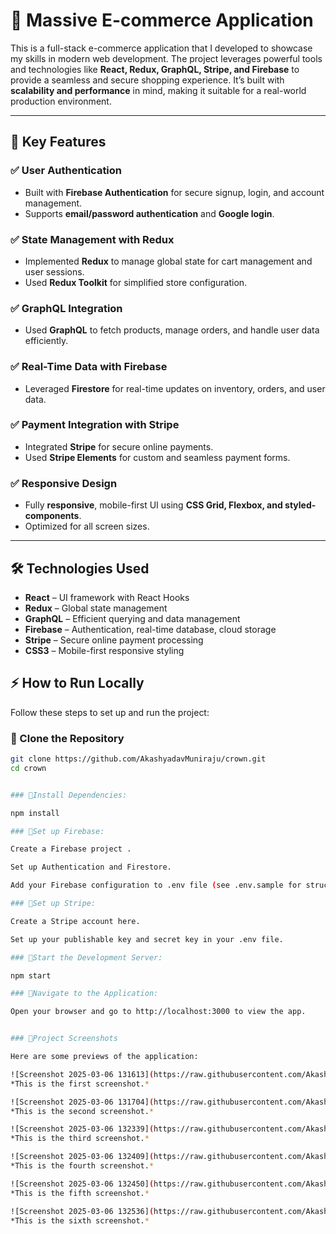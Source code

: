 # <span style="font-size:28px; font-weight:bold;">🚀 Massive E-commerce Application</span>

This is a full-stack e-commerce application that I developed to showcase my skills in modern web development. The project leverages powerful tools and technologies like **React, Redux, GraphQL, Stripe, and Firebase** to provide a seamless and secure shopping experience. It’s built with **scalability and performance** in mind, making it suitable for a real-world production environment.

---

## 🔑 Key Features  

### ✅ User Authentication  
- Built with **Firebase Authentication** for secure signup, login, and account management.  
- Supports **email/password authentication** and **Google login**.  

### ✅ State Management with Redux  
- Implemented **Redux** to manage global state for cart management and user sessions.  
- Used **Redux Toolkit** for simplified store configuration.  

### ✅ GraphQL Integration  
- Used **GraphQL** to fetch products, manage orders, and handle user data efficiently.  

### ✅ Real-Time Data with Firebase  
- Leveraged **Firestore** for real-time updates on inventory, orders, and user data.  

### ✅ Payment Integration with Stripe  
- Integrated **Stripe** for secure online payments.  
- Used **Stripe Elements** for custom and seamless payment forms.  

### ✅ Responsive Design  
- Fully **responsive**, mobile-first UI using **CSS Grid, Flexbox, and styled-components**.  
- Optimized for all screen sizes.  

---

## 🛠 Technologies Used  

- **React** – UI framework with React Hooks  
- **Redux** – Global state management  
- **GraphQL** – Efficient querying and data management  
- **Firebase** – Authentication, real-time database, cloud storage  
- **Stripe** – Secure online payment processing  
- **CSS3** – Mobile-first responsive styling  



## ⚡ How to Run Locally  

Follow these steps to set up and run the project:  

### 🔹 Clone the Repository  
```sh
git clone https://github.com/AkashyadavMuniraju/crown.git
cd crown


### 🔹Install Dependencies:

npm install

### 🔹Set up Firebase:

Create a Firebase project .

Set up Authentication and Firestore.

Add your Firebase configuration to .env file (see .env.sample for structure).

### 🔹Set up Stripe:

Create a Stripe account here.

Set up your publishable key and secret key in your .env file.

### 🔹Start the Development Server:

npm start

### 🔹Navigate to the Application:

Open your browser and go to http://localhost:3000 to view the app.


### 🔹Project Screenshots

Here are some previews of the application:

![Screenshot 2025-03-06 131613](https://raw.githubusercontent.com/AkashyadavMuniraju/your-repo-name/main/assets/2fd5bd88-6a6a-4d95-8a04-3a1a12924204)
*This is the first screenshot.*

![Screenshot 2025-03-06 131704](https://raw.githubusercontent.com/AkashyadavMuniraju/your-repo-name/main/assets/52ad6555-3ec5-4e13-9ca1-b2ad738b3e52)
*This is the second screenshot.*

![Screenshot 2025-03-06 132339](https://raw.githubusercontent.com/AkashyadavMuniraju/your-repo-name/main/assets/1904ff62-fedd-46e8-8b64-630ff95aa17b)
*This is the third screenshot.*

![Screenshot 2025-03-06 132409](https://raw.githubusercontent.com/AkashyadavMuniraju/your-repo-name/main/assets/cc30cbbf-f3a5-4fa2-bf72-f2d81c09bbb5)
*This is the fourth screenshot.*

![Screenshot 2025-03-06 132450](https://raw.githubusercontent.com/AkashyadavMuniraju/your-repo-name/main/assets/057e4e5f-8fef-45dd-91db-5cb0668531b9)
*This is the fifth screenshot.*

![Screenshot 2025-03-06 132536](https://raw.githubusercontent.com/AkashyadavMuniraju/your-repo-name/main/assets/c3323f9c-5839-4428-bafe-f1c9242bc153)
*This is the sixth screenshot.*
